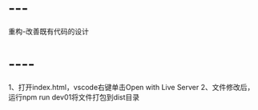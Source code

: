 # ---
重构-改善既有代码的设计

# ----
1、打开index.html，vscode右键单击Open with Live Server
2、文件修改后，运行npm run dev01将文件打包到dist目录


